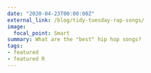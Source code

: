 ```yaml
---
date: "2020-04-23T00:00:00Z"
external_link: /blog/tidy-tuesday-rap-songs/
image:
  focal_point: Smart
summary: What are the ❝best❞ hip hop songs?
tags:
- featured
- featured R
---
```

